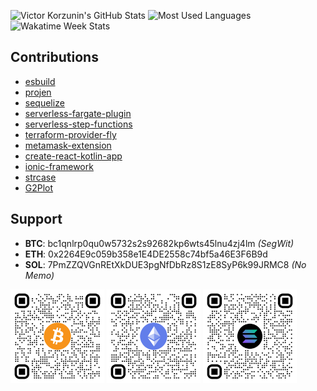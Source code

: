 ![Victor Korzunin's GitHub Stats](https://github-readme-stats.vercel.app/api?username=floydspace&show_icons=true&hide_border=true&hide_title=true)
![Most Used Languages](https://github-readme-stats.vercel.app/api/top-langs/?username=floydspace&hide_border=true&layout=compact&card_width=296)
![Wakatime Week Stats](https://github-readme-stats.vercel.app/api/wakatime?username=floydspace&hide_border=true&layout=compact)

## Contributions
- [esbuild](https://github.com/search?q=author%3Afloydspace+is%3Amerged+repo%3Aevanw%2Fesbuild&type=pullrequests&ref=advsearch&state=closed)
- [projen](https://github.com/search?q=author%3Afloydspace+is%3Amerged+repo%3Aprojen%2Fprojen&type=pullrequests&ref=advsearch&state=closed)
- [sequelize](https://github.com/search?q=author%3Afloydspace+is%3Amerged+repo%3Asequelize%2Fsequelize&type=pullrequests&ref=advsearch&state=closed)
- [serverless-fargate-plugin](https://github.com/search?q=author%3Afloydspace+is%3Amerged+repo%3Ahonerlaw%2Fserverless-fargate-plugin&type=pullrequests&ref=advsearch&state=closed)
- [serverless-step-functions](https://github.com/search?q=author%3Afloydspace+is%3Amerged+repo%3Aserverless-operations%2Fserverless-step-functions&type=pullrequests&ref=advsearch&state=closed)
- [terraform-provider-fly](https://github.com/search?q=author%3Afloydspace+is%3Amerged+repo%3Afly-apps%2Fterraform-provider-fly&type=pullrequests&ref=advsearch&state=closed)
- [metamask-extension](https://github.com/search?q=author%3Afloydspace+is%3Amerged+repo%3AMetaMask%2Fmetamask-extension&type=pullrequests&ref=advsearch&state=closed)
- [create-react-kotlin-app](https://github.com/search?q=author%3Afloydspace+is%3Amerged+repo%3AJetBrains%2Fcreate-react-kotlin-app&type=pullrequests&ref=advsearch&state=closed)
- [ionic-framework](https://github.com/search?q=author%3Afloydspace+is%3Amerged+repo%3Aionic-team%2Fionic-framework&type=pullrequests&ref=advsearch&state=closed)
- [strcase](https://github.com/search?q=author%3Afloydspace+is%3Amerged+repo%3Aiancoleman%2Fstrcase&type=pullrequests&ref=advsearch&state=closed)
- [G2Plot](https://github.com/search?q=author%3Afloydspace+is%3Amerged+repo%3Aantvis%2FG2Plot&type=pullrequests&ref=advsearch&state=closed)

## Support
- **BTC**: bc1qnlrp0qu0w5732s2s92682kp6wts45lnu4zj4lm _(SegWit)_
- **ETH**: 0x2264E9c059b358e1E4DE2558c74bf5a46E3F6B9d
- **SOL**: 7PmZZQVGnREtXkDUE3pgNfDbRz8S1zE8SyP6k99JRMC8 _(No Memo)_
<div>
  <img src="bitcoin-qr.png" alt="BTC QR Code" height="150" width="150" />
  <img src="ethereum-qr.png" alt="ETH QR Code" height="150" width="150" />
  <img src="solana-qr.png" alt="SOL QR Code" height="150" width="150" />
<div>

<!-- ## Backers
Warm _Thank you!_ to my backer: -->
